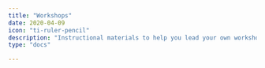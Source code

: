 ```yaml
---
title: "Workshops"
date: 2020-04-09
icon: "ti-ruler-pencil"
description: "Instructional materials to help you lead your own workshops on \"working open\"."
type: "docs"

---
```

